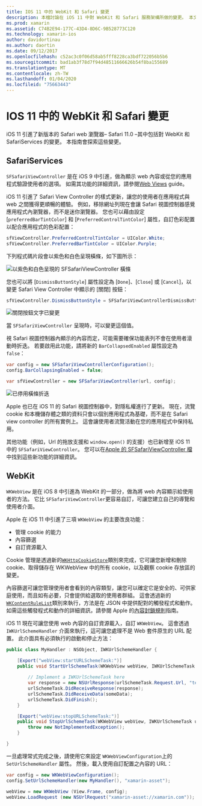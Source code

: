 ```yaml
---
title: IOS 11 中的 WebKit 和 Safari 變更
description: 本檔討論在 iOS 11 中對 WebKit 和 Safari 服務架構所做的變更。 本文說明如何使用 SFSafariViewController 中的樣式更新和 WKWebView 中的新功能。
ms.prod: xamarin
ms.assetid: C74B2E94-177C-43D4-8D6C-9B528773C120
ms.technology: xamarin-ios
author: davidortinau
ms.author: daortin
ms.date: 09/12/2017
ms.openlocfilehash: c52ac3c0f06d58ab5fff8228ca3bdf722056b5b6
ms.sourcegitcommit: bad1ab3f78d7f94d48511666626b54f8ba155689
ms.translationtype: MT
ms.contentlocale: zh-TW
ms.lasthandoff: 01/04/2020
ms.locfileid: "75663443"
---
```

# <a name="webkit-and-safari-changes-in-ios-11"></a>IOS 11 中的 WebKit 和 Safari 變更

iOS 11 引進了新版本的 Safari web 瀏覽器– Safari 11.0 –其中包括對 WebKit 和 SafariServices 的變更。 本指南會探索這些變更。

## <a name="safariservices"></a>SafariServices

`SFSafariViewController` 是在 iOS 9 中引進，做為顯示 web 內容或從您的應用程式驗證使用者的選項。 如需其功能的詳細資訊，請參閱[Web Views](~/ios/user-interface/controls/webview.md#sfsafariviewcontroller) guide。

iOS 11 引進了 Safari View Controller 的樣式更新，讓您的使用者在應用程式與 web 之間獲得更順暢的體驗。 例如，移除網址列現在會讓 Safari 視圖控制器感覺應用程式內瀏覽器，而不是迷你瀏覽器。 您也可以藉由設定 [`preferredBarTintColor`] 和 [`PreferredControlTintColor`] 屬性，自訂色彩配置以配合應用程式的色彩配置：

```csharp
sfViewController.PreferredControlTintColor = UIColor.White;
sfViewController.PreferredBarTintColor = UIColor.Purple;
```

下列程式碼片段會以紫色和白色呈現橫條，如下圖所示：

![以紫色和白色呈現的 SFSafariViewController 橫條](web-images/image1.png)

您也可以將 [`DismissButtonStyle`] 屬性設定為 [`Done`]、[`Close`] 或 [`Cancel`]，以變更 Safari View Controller 中顯示的 [關閉] 按鈕：

```csharp
sfViewController.DismissButtonStyle = SFSafariViewControllerDismissButtonStyle.Close;
```

![關閉按鈕文字已變更](web-images/image2.png)

當 `SFSafariViewController` 呈現時，可以變更這個值。

視 Safari 視圖控制器內顯示的內容而定，可能需要確保功能表列不會在使用者滾動時折迭。 若要啟用此功能，請將新的 `BarCollapsedEnabled` 屬性設定為 `false`：

```csharp
var config = new SFSafariViewControllerConfiguration();
config.BarCollapsingEnabled = false;

var sfViewController = new SFSafariViewController(url, config);
```

![已停用橫條折迭](web-images/image3.png)

Apple 也已在 iOS 11 的 Safari 視圖控制器中，對隱私權進行了更新。 現在，流覽 cookie 和本機儲存體之類的資料只會以個別應用程式為基礎，而不是在 Safari view controller 的所有實例上。 這會讓使用者流覽活動在您的應用程式中保持私用。

其他功能（例如，Url 的拖放支援和 `window.open()` 的支援）也已新增至 iOS 11 中的 `SFSafariViewController`。 您可以在[Apple 的 SFSafariViewController 檔](https://developer.apple.com/documentation/safariservices/sfsafariviewcontroller?changes=latest_minor)中找到這些新功能的詳細資訊。

## <a name="webkit"></a>WebKit

`WKWebView` 是在 iOS 8 中引進為 WebKit 的一部分，做為將 web 內容顯示給使用者的方法。 它比 `SFSafariViewController`更容易自訂，可讓您建立自己的導覽和使用者介面。

Apple 在 iOS 11 中引進了三項 `WKWebView` 的主要改良功能： 

- 管理 cookie 的能力
- 內容篩選
- 自訂資源載入

Cookie 管理是透過新的[`WKHttpCookieStore`](https://developer.apple.com/documentation/webkit/wkhttpcookiestore)類別來完成，它可讓您新增和刪除 cookie、取得儲存在 WKWebView 中的所有 cookie，以及觀察 cookie 存放區的變更。

內容篩選可讓您管理使用者會看到的內容類型，讓您可以確定它是安全的、可供家庭使用，而且如有必要，只會提供給選取的使用者群組。 這會透過新的[`WKContentRuleList`](https://developer.apple.com/documentation/webkit/wkcontentrulelist)類別來執行，方法是在 JSON 中提供配對的觸發程式和動作。 如需這些觸發程式和動作的詳細資訊，請參閱 Apple 的[內容封鎖規則](https://developer.apple.com/library/content/documentation/Extensions/Conceptual/ContentBlockingRules/Introduction/Introduction.html)指南。

iOS 11 現在可讓您使用 web 內容的自訂資源載入，自訂 `WKWebView`。 這會透過 `IWKUrlSchemeHandler` 介面來執行，這可讓您處理不是 Web 套件原生的 URL 配置。 此介面具有必須執行的啟動和停止方法：

```csharp
public class MyHandler : NSObject, IWKUrlSchemeHandler {

    [Export("webView:startURLSchemeTask:")]
    public void StartUrlSchemeTask(WKWebView webView, IWKUrlSchemeTask urlSchemeTask){
        
        // Implement a IWKUrlSchemeTask here
        var response = new NSUrlResponse(urlSchemeTask.Request.Url, "text/html", ContentLength, null);
        urlSchemeTask.DidReceiveResponse(response);
        urlSchemeTask.DidReceiveData(someData);
        urlSchemeTask.DidFinish();
    }

    [Export("webView:stopURLSchemeTask:")]
    public void StopUrlSchemeTask(WKWebView webView, IWKUrlSchemeTask urlSchemeTask){
        throw new NotImplementedException();
    }

}
``` 

一旦處理常式完成之後，請使用它來設定 `WKWebViewConfiguration`上的 `SetUrlSchemeHandler` 屬性。 然後，載入使用自訂配置之內容的 URL：

```csharp
var config = new WKWebViewConfiguration();
config.SetUrlSchemeHandler(new MyHandler(), "xamarin-asset");

webView = new WKWebView (View.Frame, config);
webView.LoadRequest (new NSUrlRequest("xamarin-asset://xamarin.com"));
```
